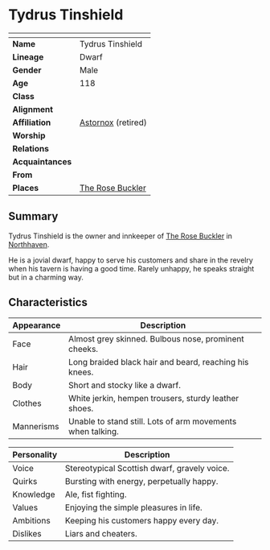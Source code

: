 # Tydrus Tinshield

| []() | |
| --- | --- |
| **Name** | Tydrus Tinshield |
| **Lineage** | Dwarf |
| **Gender** | Male |
| **Age** | 118 |
| **Class** | |
| **Alignment** | |
| **Affiliation** | [Astornox](../organisations/astornox/astornox.md) (retired) |
| **Worship** | |
| **Relations** | |
| **Acquaintances** | |
| **From** | |
| **Places** | [The Rose Buckler](../places/buildings/inns-taverns/the-rose-buckler.md) |

## Summary

Tydrus Tinshield is the owner and innkeeper of [The Rose Buckler](../places/buildings/inns-taverns/the-rose-buckler.md) in [Northhaven](../places/cities/northhaven.md).

He is a jovial dwarf, happy to serve his customers and share in the revelry when his tavern is having a good time. Rarely unhappy, he speaks straight but in a charming way.

## Characteristics

| Appearance | Description |
| --- | --- |
| Face | Almost grey skinned. Bulbous nose, prominent cheeks. |
| Hair | Long braided black hair and beard, reaching his knees.  |
| Body | Short and stocky like a dwarf. |
| Clothes | White jerkin, hempen trousers, sturdy leather shoes. |
| Mannerisms | Unable to stand still. Lots of arm movements when talking. |

| Personality | Description |
| --- | --- |
| Voice | Stereotypical Scottish dwarf, gravely voice. |
| Quirks | Bursting with energy, perpetually happy. |
| Knowledge | Ale, fist fighting. |
| Values | Enjoying the simple pleasures in life. |
| Ambitions | Keeping his customers happy every day. |
| Dislikes | Liars and cheaters. |
